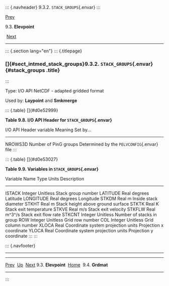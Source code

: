 ::: {.navheader}
9.3.2. `STACK_GROUPS`{.envar}
:::

[Prev](ch09s03.html) 

9.3. **Elevpoint**

 [Next](ch09s04.html)

------------------------------------------------------------------------

::: {.section lang="en"}
::: {.titlepage}
<div>

<div>

### []{#sect_intmed_stack_groups}9.3.2. `STACK_GROUPS`{.envar} {#stack_groups .title}

</div>

</div>
:::

Type: I/O API NetCDF - adapted gridded format

Used by: **Laypoint** and **Smkmerge**

::: {.table}
[]{#d0e52999}

**Table 9.8. I/O API Header for `STACK_GROUPS`{.envar}**

  I/O API Header variable   Meaning                 Set by\...
  ------------------------- ----------------------- ---------------------------------------------
  NROWS3D                   Number of PinG groups   Determined by the `PELVCONFIG`{.envar} file
:::

::: {.table}
[]{#d0e53027}

**Table 9.9. Variables in `STACK_GROUPS`{.envar}**

  Variable Name   Type      Units                                Description
  --------------- --------- ------------------------------------ -----------------------------------
  ISTACK          Integer   Unitless                             Stack group number
  LATITUDE        Real      degrees                              Latitude
  LONGITUDE       Real      degrees                              Longitude
  STKDM           Real      m                                    Inside stack diameter
  STKHT           Real      m                                    Stack height above ground surface
  STKTK           Real      K                                    Stack exit temperature
  STKVE           Real      m/s                                  Stack exit velocity
  STKFLW          Real      m^3^/s                               Stack exit flow rate
  STKCNT          Integer   Unitless                             Number of stacks in group
  ROW             Integer   Unitless                             Grid row number
  COL             Integer   Unitless                             Grid column number
  XLOCA           Real      Coordinate system projection units   Projection x coordinate
  YLOCA           Real      Coordinate system projection units   Projection y coordinate
:::
:::

::: {.navfooter}

------------------------------------------------------------------------

  ----------------------- -------------------- -----------------------
  [Prev](ch09s03.html)     [Up](ch09s03.html)     [Next](ch09s04.html)
  9.3. **Elevpoint**       [Home](index.html)          9.4. **Grdmat**
  ----------------------- -------------------- -----------------------
:::
